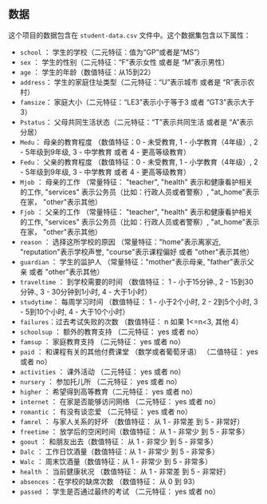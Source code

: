 
## 数据

​这个项目的数据包含在 `student-data.csv` 文件中。这个数据集包含以下属性： ​

- `school` ： 学生的学校（二元特征：值为“GP”或者是“MS”）
- `sex` ： 学生的性别（二元特征：“F”表示女性 或者是 “M”表示男性）
- `age` ： 学生的年龄（数值特征：从15到22）
- `address`： 学生的家庭住址类型（二元特征：“U”表示城市 或者是 “R”表示农村）
- `famsize`： 家庭大小（二元特征：“LE3”表示小于等于3 或者 “GT3”表示大于3）
- `Pstatus`： 父母共同生活状态（二元特征：“T”表示共同生活 或者是 “A”表示分居）
- `Medu`： 母亲的教育程度 （数值特征：0 - 未受教育,  1 - 小学教育（4年级）, 2 - 5年级到9年级, 3 - 中学教育 或者 4 - 更高等级教育）
- `Fedu`： 父亲的教育程度 （数值特征：0 - 未受教育,  1 - 小学教育（4年级）, 2 - 5年级到9年级, 3 - 中学教育 或者 4 - 更高等级教育）
- `Mjob` ： 母亲的工作 （常量特征： "teacher", "health" 表示和健康看护相关的工作, "services" 表示公务员（比如：行政人员或者警察）, "at_home"表示在家， "other"表示其他）
- `Fjob` ： 父亲的工作 （常量特征： "teacher", "health" 表示和健康看护相关的工作, "services" 表示公务员（比如：行政人员或者警察）, "at_home"表示在家， "other"表示其他）
- `reason` ： 选择这所学校的原因 （常量特征："home"表示离家近, "reputation"表示学校声誉, "course"表示课程偏好 或者 "other"表示其他）
- `guardian` ： 学生的监护人 （常量特征："mother"表示母亲, "father"表示父亲 或者 "other"表示其他）
- `traveltime` ： 到学校需要的时间 （数值特征： 1 - 小于15分钟., 2 - 15到30分钟., 3 - 30分钟到1小时, 4 - 大于1小时）
- `studytime`： 每周学习时间 （数值特征： 1 - 小于2个小时, 2 - 2到5个小时, 3 - 5到10个小时, 4 - 大于10个小时）
- `failures`：过去考试失败的次数 （数值特征： n 如果 1<=n<3, 其他 4）
- `schoolsup` ： 额外的教育支持 （二元特征： yes 或者 no）
- `famsup` ： 家庭教育支持 （二元特征： yes 或者 no）
- `paid` ： 和课程有关的其他付费课堂 （数学或者葡萄牙语） （二值特征： yes 或者 no）
- `activities` ： 课外活动 （二元特征： yes 或者 no）
- `nursery` ： 参加托儿所 （二元特征： yes 或者 no）
- `higher` ： 希望得到高等教育（二元特征： yes 或者 no）
- `internet` ： 在家是否能够访问网络 （二元特征： yes 或者 no）
- `romantic` ： 有没有谈恋爱 （二元特征： yes 或者 no）
- `famrel` ： 与家人关系的好坏 （数值特征： 从 1 - 非常差 到 5 - 非常好）
- `freetime` ： 放学后的空闲时间（数值特征： 从 1 - 非常少 到 5 - 非常多）
- `goout` ： 和朋友出去（数值特征： 从 1 - 非常少 到 5 - 非常多）
- `Dalc` ： 工作日饮酒量（数值特征：从 1 - 非常少 到 5 - 非常多）
- `Walc` ： 周末饮酒量（数值特征：从 1 - 非常少 到 5 - 非常多）
- `health` ： 当前健康状况 （数值特征： 从 1 - 非常差 到 5 - 非常好）
- `absences` ：在学校的缺席次数 （数值特征： 从 0 到 93）
- `passed` ： 学生是否通过最终的考试 （二元特征： yes 或者 no）
